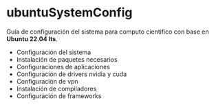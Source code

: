 # ubuntuSystemConfig
Guía de configuración del sistema para computo cientifico con base en **Ubuntu 22.04 lts**.

* Configuración del sistema
* Instalación de paquetes necesarios
* Configuraciones de aplicaciones
* Configuración de drivers nvidia y cuda
* Configuración de vpn
* Instalación de compiladores
* Configuración de frameworks

